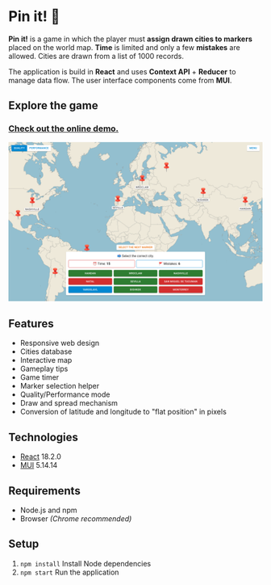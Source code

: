 # Pin it! 📌️

**Pin it!** is a game in which the player must **assign drawn cities to markers** placed on the world map. **Time** is limited and only a few **mistakes** are allowed. Cities are drawn from a list of 1000 records.

The application is build in **React** and uses **Context API** + **Reducer** to manage data flow. The user interface components come from **MUI**.

## Explore the game

### [Check out the online demo.](https://mickrzyzak.github.io/pin-it-game/)

![Screenshot](screenshot.png)

## Features

- Responsive web design
- Cities database
- Interactive map
- Gameplay tips
- Game timer
- Marker selection helper
- Quality/Performance mode
- Draw and spread mechanism
- Conversion of latitude and longitude to "flat position" in pixels

## Technologies

- [React](https://github.com/facebook/react) 18.2.0
- [MUI](https://github.com/mui/material-ui) 5.14.14

## Requirements

- Node.js and npm
- Browser _(Chrome recommended)_

## Setup

1. `npm install` Install Node dependencies
2. `npm start` Run the application

